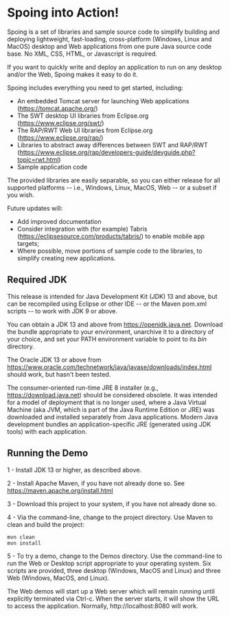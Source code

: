 Spoing into Action!
===================

Spoing is a set of libraries and sample source code to simplify
building and deploying lightweight, fast-loading, cross-platform
(Windows, Linux and MacOS) desktop and Web applications from one pure
Java source code base. No XML, CSS, HTML, or Javascript is required.

If you want to quickly write and deploy an application to run on any
desktop and/or the Web, Spoing makes it easy to do it.

Spoing includes everything you need to get started, including:
* An embedded Tomcat server for launching Web applications (https://tomcat.apache.org/)
* The SWT desktop UI libraries from Eclipse.org (https://www.eclipse.org/swt/)
* The RAP/RWT Web UI libraries from Eclipse.org (https://www.eclipse.org/rap/)
* Libraries to abstract away differences between SWT and RAP/RWT (https://www.eclipse.org/rap/developers-guide/devguide.php?topic=rwt.html)
* Sample application code

The provided libraries are easily separable, so you can either release
for all supported platforms -- i.e., Windows, Linux, MacOS, Web -- or
a subset if you wish.

Future updates will:
* Add improved documentation
* Consider integration with (for example) Tabris
(https://eclipsesource.com/products/tabris/) to enable mobile app
targets;
* Where possible, move portions of sample code to the libraries, to
simplify creating new applications.

## Required JDK

This release is intended for Java Development Kit (JDK) 13 and above,
but can be recompiled using Eclipse or other IDE -- or the Maven
pom.xml scripts -- to work with JDK 9 or above.

You can obtain a JDK 13 and above from
https://openjdk.java.net. Download the bundle appropriate to your
environment, unarchive it to a directory of your choice, and set your
PATH environment variable to point to its _bin_ directory.

The Oracle JDK 13 or above from
https://www.oracle.com/technetwork/java/javase/downloads/index.html
should work, but hasn't been tested.

The consumer-oriented run-time JRE 8 installer (e.g.,
https://download.java.net) should be considered obsolete. It was
intended for a model of deployment that is no longer used, where a
Java Virtual Machine (aka JVM, which is part of the Java Runtime
Edition or JRE) was downloaded and installed separately from Java
applications. Modern Java development bundles an application-specific
JRE (generated using JDK tools) with each application.

## Running the Demo

1 - Install JDK 13 or higher, as described above.

2 - Install Apache Maven, if you have not already done so. See https://maven.apache.org/install.html 

3 - Download this project to your system, if you have not already done so.

4 - Via the command-line, change to the project directory. Use Maven to clean and build the project:

	mvn clean
	mvn install

5 - To try a demo, change to the Demos directory. Use the command-line
to run the Web or Desktop script appropriate to your operating
system. Six scripts are provided, three desktop (Windows, MacOS and
Linux) and three Web (Windows, MacOS, and Linux).

The Web demos will start up a Web server which will remain running
until explicitly terminated via Ctrl-c. When the server starts, it
will show the URL to access the application. Normally,
http://localhost:8080 will work.
